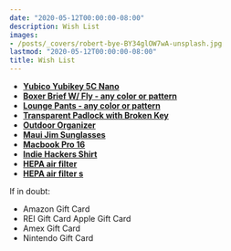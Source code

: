 ```yaml
---
date: "2020-05-12T00:00:00-08:00"
description: Wish List
images: 
- /posts/_covers/robert-bye-BY34glOW7wA-unsplash.jpg
lastmod: "2020-05-12T00:00:00-08:00"
title: Wish List
---
```


* **[Yubico Yubikey 5C Nano](https://www.amazon.com/gp/product/B07HBTBJ5S/ref=as_li_qf_asin_il_tl?ie=UTF8&tag=jasonraimondi-20&creative=9325&linkCode=as2&creativeASIN=B07HBTBJ5S&linkId=eb679c0d2068aeb29c7ecdd2cab58f9f)**
* **[Boxer Brief W/ Fly - any color or pattern](https://www.meundies.com/products/boxer-brief-fly?pc=BL)**
* **[Lounge Pants - any color or pattern](https://www.meundies.com/products/the-lounge-pant?pc=BL)**
* **[Transparent Padlock with Broken Key](https://www.crazymaxdeal.com/products/transparent-padlock-with-broken-key?_pos=3&_sid=df0a03859&_ss=r)**
* **[Outdoor Organizer](https://www.amazon.com/gp/product/B07H3L1H63/ref=as_li_qf_asin_il_tl?ie=UTF8&tag=jasonraimondi-20&creative=9325&linkCode=as2&creativeASIN=B07H3L1H63&linkId=6d076480d1ef38c73c906648dc0acb8a)**
* **[Maui Jim Sunglasses](https://www.amazon.com/gp/product/B07TMPWGDJ/ref=as_li_qf_asin_il_tl?ie=UTF8&tag=jasonraimondi-20&creative=9325&linkCode=as2&creativeASIN=B07TMPWGDJ&linkId=1d7910cb2ae3aed6eea90d06414e5671)**
* **[Macbook Pro 16](https://www.amazon.com/gp/product/B082VNFMCV/ref=as_li_qf_asin_il_tl?ie=UTF8&tag=jasonraimondi-20&creative=9325&linkCode=as2&creativeASIN=B082VNFMCV&linkId=430bec23560c8e53c65c15b71f9413ea)**
* **[Indie Hackers Shirt](https://cottonbureau.com/products/astroshipper#/1941854/tee-men-standard-tee-black-100percent-cotton-s)**
* **[HEPA air filter](https://www.cowaymega.com/product/coway-airmega-400-graphite/)**
* **[HEPA air filter s](https://www.cowaymega.com/product/coway-airmega-400s-graphite/)**

If in doubt:

- Amazon Gift Card
- REI Gift Card Apple Gift Card
- Amex Gift Card
- Nintendo Gift Card
